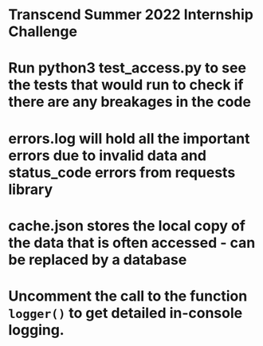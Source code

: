 # Transcend Summer 2022 Internship Challenge

# Run python3 test_access.py to see the tests that would run to check if there are any breakages in the code

# errors.log will hold all the important errors due to invalid data and status_code errors from requests library

# cache.json stores the local copy of the data that is often accessed - can be replaced by a database

# Uncomment the call to the function `logger()` to get detailed in-console logging.
